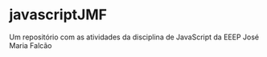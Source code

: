 # javascriptJMF
Um repositório com as atividades da disciplina de JavaScript da EEEP José Maria Falcão

